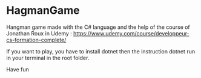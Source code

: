 # HagmanGame

Hangman game made with the C# language and the help of the course of Jonathan Roux in Udemy : https://www.udemy.com/course/developpeur-cs-formation-complete/

If you want to play, you have to install dotnet then the instruction dotnet run in your terminal in the root folder.

Have fun
